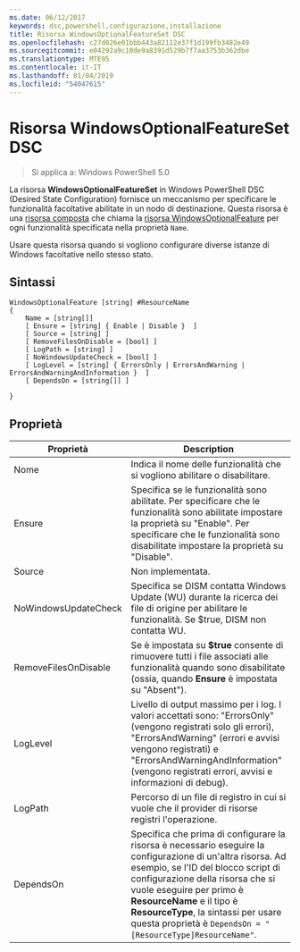 ```yaml
---
ms.date: 06/12/2017
keywords: dsc,powershell,configurazione,installazione
title: Risorsa WindowsOptionalFeatureSet DSC
ms.openlocfilehash: c27d026e01bbb443a82112e37f1d199fb3482e49
ms.sourcegitcommit: e04292a9c10de9a8391d529b7f7aa3753b362dbe
ms.translationtype: MTE95
ms.contentlocale: it-IT
ms.lasthandoff: 01/04/2019
ms.locfileid: "54047615"
---
```

# <a name="dsc-windowsoptionalfeatureset-resource"></a>Risorsa WindowsOptionalFeatureSet DSC

> Si applica a: Windows PowerShell 5.0

La risorsa **WindowsOptionalFeatureSet** in Windows PowerShell DSC (Desired State Configuration) fornisce un meccanismo per specificare le funzionalità facoltative abilitate in un nodo di destinazione.
Questa risorsa è una [risorsa composta](../../../resources/authoringResourceComposite.md) che chiama la [risorsa WindowsOptionalFeature](windowsOptionalFeatureResource.md) per ogni funzionalità specificata nella proprietà `Name`.

Usare questa risorsa quando si vogliono configurare diverse istanze di Windows facoltative nello stesso stato.

## <a name="syntax"></a>Sintassi

```
WindowsOptionalFeature [string] #ResourceName
{
    Name = [string[]]
    [ Ensure = [string] { Enable | Disable }  ]
    [ Source = [string] ]
    [ RemoveFilesOnDisable = [bool] ]
    [ LogPath = [string] ]
    [ NoWindowsUpdateCheck = [bool] ]
    [ LogLevel = [string] { ErrorsOnly | ErrorsAndWarning | ErrorsAndWarningAndInformation }  ]
    [ DependsOn = [string[]] ]

}
```

## <a name="properties"></a>Proprietà

|  Proprietà  |  Description   |
|---|---|
| Nome| Indica il nome delle funzionalità che si vogliono abilitare o disabilitare.|
| Ensure| Specifica se le funzionalità sono abilitate. Per specificare che le funzionalità sono abilitate impostare la proprietà su "Enable". Per specificare che le funzionalità sono disabilitate impostare la proprietà su "Disable".|
| Source| Non implementata.|
| NoWindowsUpdateCheck| Specifica se DISM contatta Windows Update (WU) durante la ricerca dei file di origine per abilitare le funzionalità. Se $true, DISM non contatta WU.|
| RemoveFilesOnDisable| Se è impostata su **$true** consente di rimuovere tutti i file associati alle funzionalità quando sono disabilitate (ossia, quando **Ensure** è impostata su "Absent").|
| LogLevel| Livello di output massimo per i log. I valori accettati sono: "ErrorsOnly" (vengono registrati solo gli errori), "ErrorsAndWarning" (errori e avvisi vengono registrati) e "ErrorsAndWarningAndInformation" (vengono registrati errori, avvisi e informazioni di debug).|
| LogPath| Percorso di un file di registro in cui si vuole che il provider di risorse registri l'operazione.|
| DependsOn| Specifica che prima di configurare la risorsa è necessario eseguire la configurazione di un'altra risorsa. Ad esempio, se l'ID del blocco script di configurazione della risorsa che si vuole eseguire per primo è __ResourceName__ e il tipo è __ResourceType__, la sintassi per usare questa proprietà è `DependsOn = "[ResourceType]ResourceName"`.|
